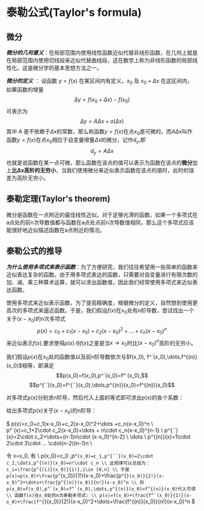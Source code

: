 # 泰勒公式(Taylor's formula)

## 微分

***微分的几何意义***：在局部范围内使用线性函数近似代替非线形函数，在几何上就是在局部范围内使用切线段来近似代替曲线段，这在数学上称为非线形函数的局部线性化。这是微分学的基本思想方法之一。

***微分的定义*** ： 设函数 $y=f(x)$ 在某区间内有定义，$x_0$ 及 $x_0+\Delta x$ 在这区间内，如果函数的增量
  $$\Delta y=f(x_0+\Delta x)-f(x_0)$$
可表示为
  $$\Delta y=A\Delta x+o(\Delta x)$$
其中 A 是不依赖于$\Delta x$的常数，那么称函数$y=f(x)$在点$x_0$是可微的，而$A\Delta x$叫作函数$y=f(x)$在点$x_0$相应于自变量增量$\Delta x$的微分，记作$d_y$,即
  $$d_y=A\Delta x$$
也就是说函数在某一点可微，那么函数在该点的值可以表示为函数在该点的**微分**加上**比$\Delta x$高阶的无穷小**，当我们使用微分来近似表示函数在该点的值时，此时的误差为高阶无穷小。

## 泰勒定理(Taylor's theorem)

微分是函数在一点附近的最佳线性近似。对于足够光滑的函数，如果一个多项式在a点处的前n次导数值都与函数在a点处点前n次导数值相同，那么这个多项式应该能很好地近似描述函数在a点附近的情况。

## 泰勒公式的推导

***为什么使用多项式来表示函数***：为了方便研究，我们往往希望用一些简单的函数来近似表达复杂的函数。由于用多项式表达的函数，只需要对自变量进行有限次数的加、减、乘三种算术运算，就可以求出函数值，因此我们经常使用多项式来近似表达函数。

使用多项式来近似表示函数，为了提高精确度，根据微分的定义，自然想到使用更高次的多项式来逼近函数。于是，我们假设$f(x)$在$x_0$处有n阶导数，尝试找出一个关于$(x-x_0)$的n次多项式
  $$p(x)=c_0+c_1(x-x_0)+c_2(x-x_0)^2+\dots+c_n(x-x_0)^n$$
来近似表示$f(x)$,要求使得$p(x)与f(x)$之差是当$x\rightarrow x_0$时比$(x-x_0)^n$高阶的无穷小。

我们假设$p(x)$在$x_0$处的函数值以及前n阶导数依次与$f(x_0), f^`(x_0),\dots,f^{(n)}(x_0)$相等，即满足
  $$p(x_0)=f(x_0),p^`(x_0)=f^`(x_0),$$
  $$p^{``}(x_0)=f^{``}(x_0),\dots,p^{(n)}(x_0)=f^{(n)}(x_0)$$

对多项式p(x)分别求n阶导，然后代入上面的等式即可求出p(x)的各个系数：

给出多项式p(x)关于$(x-x_0)$的n阶导：

$
p(x)=c_0+c_1(x-x_0)+c_2(x-x_0)^2+\dots +c_n(x-x_0)^n \\
p^`(x)=c_1+2\cdot c_2(x-x_0)+\dots + n\cdot c_n(x-x_0)^{n-1} \\
p^{``}(x)=2\cdot c_2+\dots+(n-1)n\cdot (x-x_0)^{n-2} \\
\dots \\
p^{(n)}(x)=1\cdot 2\cdot 3\cdot ... \cdot(n-2)(n-1)n \\

令 x=x_0, 有  \\
p(x_0)=c_0 ,p^`(x_0)=c_1,p^{``}(x_0)=2\cdot c_2,\dots,p^{(n)}(x_0)=n!\cdot c_n \\
此规律可以总结为： c_i=\frac{p^{(i)}(x_0)}{i!},i\in [0,n] \\
于是 p(x)=p(x_0)+\frac{p^`(x_0)}{1!}(x-x_0)+\frac{p^{``}(x_0)}{2!}(x-x_0)^2+\dots+\frac{p^{(n)}(x_0)}{n!}(x-x_0)^n \\
将 p(x_0)=f(x_0),p^`(x_0)=f^`(x_0),\dots,p^{(n)}(x_0)=f^{(n)}(x_0)代入可得 \\
函数f(x)在x_0处的n次泰勒多项式: \\
p(x)=f(x_0)+\frac{f^`(x_0)}{1!}(x-x_0)+\frac{f^{``}(x_0)}{2!}(x-x_0)^2+\dots+\frac{f^{(n)}(x_0)}{n!}(x-x_0)^n
$
